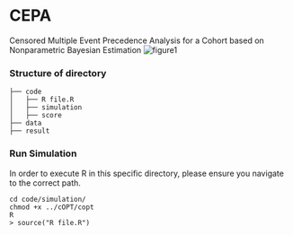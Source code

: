 # CEPA
Censored Multiple Event Precedence Analysis for a Cohort based on Nonparametric Bayesian Estimation
![figure1](https://github.com/Jangwon37/CEPA/assets/99333410/927d4f35-f60b-411c-8662-9ecfaf4ae5da)


### Structure of directory
```
├── code
│   ├── R file.R 
│   ├── simulation
│   ├── score
├── data
├── result
```

### Run Simulation
In order to execute R in this specific directory, please ensure you navigate to the correct path.
```
cd code/simulation/
chmod +x ../cOPT/copt
R
> source("R file.R")
```

